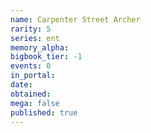```yaml
---
name: Carpenter Street Archer
rarity: 5
series: ent
memory_alpha:
bigbook_tier: -1
events: 0
in_portal:
date:
obtained:
mega: false
published: true
---
```



